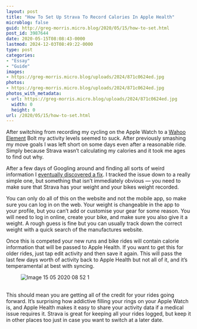 ```yaml
---
layout: post
title: "How To Set Up Strava To Record Calories In Apple Health"
microblog: false
guid: http://greg-morris.micro.blog/2020/05/15/how-to-set.html
post_id: 3987644
date: 2020-05-15T08:08:43-0000
lastmod: 2024-12-03T08:49:22-0000
type: post
categories:
- "Essay"
- "Guide"
images:
- https://greg-morris.micro.blog/uploads/2024/871c0624ed.jpg
photos:
- https://greg-morris.micro.blog/uploads/2024/871c0624ed.jpg
photos_with_metadata:
- url: https://greg-morris.micro.blog/uploads/2024/871c0624ed.jpg
  width: 0
  height: 0
url: /2020/05/15/how-to-set.html
---
```

<p>After switching from recording my cycling on the Apple Watch to a <a href="https://gregmorris.co.uk/wahoo-element-bolt/">Wahoo Element</a> Bolt my activity levels seemed to suck. After previously smashing my move goals I was left short on some days even after a reasonable ride. Simply because Strava wasn’t calculating my calories and it took me ages to find out why.</p>
<p>After a few days of Googling around and finding all sorts of weird information I <a href="https://support.strava.com/hc/en-us/community/posts/360039627911-Apple-Watch-App-not-counting-calories">eventually discovered a fix</a>. I tracked the issue down to a really simple one, but something that isn’t immediately obvious — you need to make sure that Strava has your weight and your bikes weight recorded.</p>
<p>You can only do all of this on the website and not the mobile app, so make sure you can log in on the web. Your weight is changeable in the app to your profile, but you can’t add or customise your gear for some reason. You will need to log in online, create your bike, and make sure you also give it a weight. A rough guess is fine but you can usually track down the correct weight with a quick search of the manufactures website.</p>
<p>Once this is competed your new runs and bike rides will contain calorie information that will be passed to Apple Health. If you want to get this for older rides, just tap edit activity and then save it again. This will pass the last few days worth of activity back to Apple Health but not all of it, and it’s temperamental at best with syncing.</p>
<figure class="kg-card kg-image-card"><img class="kg-image" title="Image-15-05-2020-08-52-1.png" src="https://greg-morris.micro.blog/uploads/2024/871c0624ed.jpg" alt="Image 15 05 2020 08 52 1" /></figure>
<p><br />This should mean you are getting all of the credit for your rides going forward. It’s surprising how addictive filling your rings on your Apple Watch is, and Apple Health makes it easy to share your activity data if a medical issue requires it. Strava is great for keeping all your rides logged, but keep it in other places too just in case you want to switch at a later date.</p>
